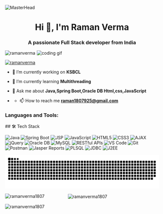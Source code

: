 ![MasterHead](https://github.com/ramanverma1807/Programes/blob/master/Black%20and%20Yellow%20Web%20Developer%20LinkedIn%20Banner%20(1).gif)
<h1 align="center">Hi 👋, I'm Raman Verma</h1>
<h3 align="center">A passionate Full Stack developer from India</h3>
<!-- <img align="right" alt="Coding" width="400" src="https://cdn.dribbble.com/users/1162077/screenshots/3848914/programmer.gif"> -->
<img align="right" alt="coding gif" width="400" src="https://www.wingstechsolutions.com/wp-content/uploads/2022/03/full-stack-development.gif">


<p align="left"> <img src="https://komarev.com/ghpvc/?username=ramanverma1807&label=Profile%20views&color=0e75b6&style=flat" alt="ramanverma" /> </p>

<p align="left"> <a href="https://www.linkedin.com/in/raman-verma007/" target="blank"><img src="https://img.shields.io/twitter/follow/ramanverma1807?logo=twitter&style=for-the-badge" alt="ramanverma" /></a> </p>

- 🔭 I’m currently working on **KSBCL**

- 🌱 I’m currently learning **Multithreading**
  
- 💬 Ask me about **Java,Spring Boot,Oracle DB Html,css,JavaScript**

- - 📫 How to reach me **raman1807925@gmail.com**



<h3 align="left">Languages and Tools:</h3>
## 🛠️ Tech Stack

<p align="left">
  <!-- Java -->
  <img src="https://cdn.jsdelivr.net/gh/devicons/devicon/icons/java/java-original.svg" alt="Java" width="40" height="40"/>
  
  <!-- Spring Boot (use Spring logo as proxy) -->
  <img src="https://cdn.jsdelivr.net/gh/devicons/devicon/icons/spring/spring-original.svg" alt="Spring Boot" width="40" height="40"/>
  
  <!-- JSP -->
  <img src="https://img.shields.io/badge/JSP-%23f7df1e.svg?style=for-the-badge&logo=java&logoColor=white" alt="JSP"/>

  <!-- JavaScript -->
  <img src="https://cdn.jsdelivr.net/gh/devicons/devicon/icons/javascript/javascript-original.svg" alt="JavaScript" width="40" height="40"/>
  
  <!-- HTML -->
  <img src="https://cdn.jsdelivr.net/gh/devicons/devicon/icons/html5/html5-original.svg" alt="HTML5" width="40" height="40"/>
  
  <!-- CSS -->
  <img src="https://cdn.jsdelivr.net/gh/devicons/devicon/icons/css3/css3-original.svg" alt="CSS3" width="40" height="40"/>
  
  <!-- AJAX -->
  <img src="https://img.shields.io/badge/AJAX-blue?style=for-the-badge" alt="AJAX"/>

  <!-- JQuery -->
  <img src="https://cdn.jsdelivr.net/gh/devicons/devicon/icons/jquery/jquery-original.svg" alt="jQuery" width="40" height="40"/>
  
  <!-- Oracle -->
  <img src="https://cdn.jsdelivr.net/gh/devicons/devicon/icons/oracle/oracle-original.svg" alt="Oracle DB" width="40" height="40"/>
  
  <!-- MySQL -->
  <img src="https://cdn.jsdelivr.net/gh/devicons/devicon/icons/mysql/mysql-original.svg" alt="MySQL" width="40" height="40"/>
  
  <!-- RESTful APIs -->
  <img src="https://img.shields.io/badge/RESTful-API-green?style=for-the-badge" alt="RESTful APIs"/>

  <!-- VS Code -->
  <img src="https://cdn.jsdelivr.net/gh/devicons/devicon/icons/vscode/vscode-original.svg" alt="VS Code" width="40" height="40"/>
  
  <!-- Git -->
  <img src="https://cdn.jsdelivr.net/gh/devicons/devicon/icons/git/git-original.svg" alt="Git" width="40" height="40"/>
  
  <!-- Postman -->
  <img src="https://www.vectorlogo.zone/logos/getpostman/getpostman-icon.svg" alt="Postman" width="40" height="40"/>
  
  <!-- Jasper Report -->
  <img src="https://img.shields.io/badge/JasperReports-gray?style=for-the-badge" alt="Jasper Reports"/>

  <!-- PLSQL -->
  <img src="https://img.shields.io/badge/PLSQL-Oracle-red?style=for-the-badge" alt="PLSQL"/>

  <!-- JDBC -->
  <img src="https://img.shields.io/badge/JDBC-Java-yellow?style=for-the-badge" alt="JDBC"/>

  <!-- J2EE -->
  <img src="https://img.shields.io/badge/J2EE-Java-blue?style=for-the-badge" alt="J2EE"/>
</p>
<picture>
  <source
    media="(prefers-color-scheme: dark)"
    srcset="https://raw.githubusercontent.com/platane/snk/output/github-contribution-grid-snake-dark.svg"
  />
  <source
    media="(prefers-color-scheme: light)"
    srcset="https://raw.githubusercontent.com/platane/snk/output/github-contribution-grid-snake.svg"
  />
  <img
    alt="github contribution grid snake animation"
    src="https://raw.githubusercontent.com/platane/snk/output/github-contribution-grid-snake.svg"
  />
</picture>

<p><img style="width:40%" align="left" src="https://github-readme-stats.vercel.app/api/top-langs?username=ramanverma1807&show_icons=true&locale=en&layout=compact" alt="ramanverma1807" /></p>

<p>&nbsp;<img style="width:40%" align="center" src="https://github-readme-stats.vercel.app/api?username=ramanverma1807&show_icons=true&locale=en" alt="ramanverma1807" /></p>

<p><img style="width:40%" align="center" src="https://github-readme-streak-stats.herokuapp.com/?user=ramanverma1807&" alt="ramanverma1807" /></p>
